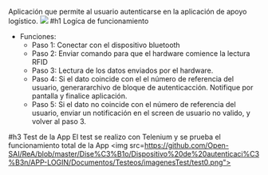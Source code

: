 Aplicación que permite al usuario autenticarse en la aplicación de apoyo logístico.
<img src="https://github.com/Open-SAI/ReA/blob/master/Dise%C3%B1o/Dispositivo%20de%20autenticaci%C3%B3n/APP-LOGIN/Documentos/ImagenesAPP/Screenshot_2018-03-05-17-23-20.png">
#h1 Logíca de funcionamiento
* Funciones:
  * Paso 1: Conectar con el dispositivo bluetooth
  * Paso 2: Enviar comando para que el hardware comience la lectura RFID
  * Paso 3: Lectura de los datos enviados por el hardware.
  * Paso 4: Si el dato coincide con el el número de referencia del usuario, generararchivo de bloque de autenticacción.  Notifique por pantalla y finalice aplicación.
  * Paso 5: Si el dato no coincide con el número de referencia del usuario, enviar un notificación en el screen de usuario no valido, y volver al paso 3.
  
#h3 Test de la App
El test se realizo con Telenium y se prueba el funcionamiento total de la App
<img src=https://github.com/Open-SAI/ReA/blob/master/Dise%C3%B1o/Dispositivo%20de%20autenticaci%C3%B3n/APP-LOGIN/Documentos/Testeos/imagenesTest/test0.png">
